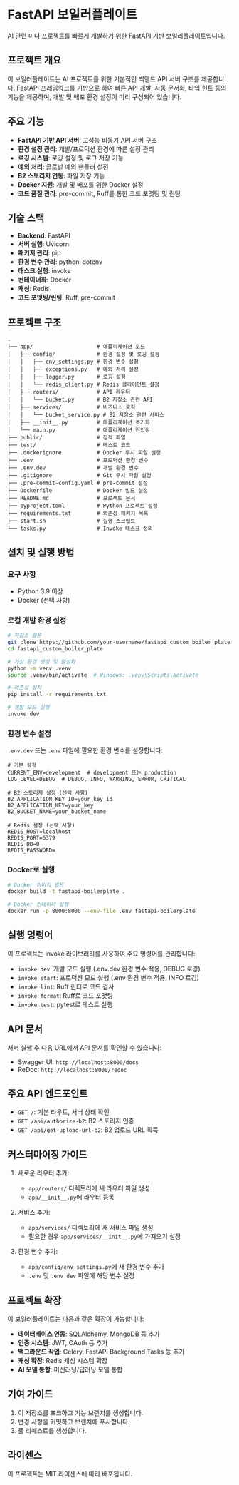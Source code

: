 # FastAPI 보일러플레이트

AI 관련 미니 프로젝트를 빠르게 개발하기 위한 FastAPI 기반 보일러플레이트입니다.

## 프로젝트 개요

이 보일러플레이트는 AI 프로젝트를 위한 기본적인 백엔드 API 서버 구조를 제공합니다. FastAPI 프레임워크를 기반으로 하여 빠른 API 개발, 자동 문서화, 타입 힌트 등의 기능을 제공하며, 개발 및 배포 환경 설정이 미리 구성되어 있습니다.

## 주요 기능

- **FastAPI 기반 API 서버**: 고성능 비동기 API 서버 구조
- **환경 설정 관리**: 개발/프로덕션 환경에 따른 설정 관리
- **로깅 시스템**: 로깅 설정 및 로그 저장 기능
- **예외 처리**: 글로벌 예외 핸들러 설정
- **B2 스토리지 연동**: 파일 저장 기능
- **Docker 지원**: 개발 및 배포를 위한 Docker 설정
- **코드 품질 관리**: pre-commit, Ruff를 통한 코드 포맷팅 및 린팅

## 기술 스택

- **Backend**: FastAPI
- **서버 실행**: Uvicorn
- **패키지 관리**: pip
- **환경 변수 관리**: python-dotenv
- **태스크 실행**: invoke
- **컨테이너화**: Docker
- **캐싱**: Redis
- **코드 포맷팅/린팅**: Ruff, pre-commit

## 프로젝트 구조

```
.
├── app/                    # 애플리케이션 코드
│   ├── config/             # 환경 설정 및 로깅 설정
│   │   ├── env_settings.py # 환경 변수 설정
│   │   ├── exceptions.py   # 예외 처리 설정
│   │   ├── logger.py       # 로깅 설정
│   │   └── redis_client.py # Redis 클라이언트 설정
│   ├── routers/            # API 라우터
│   │   └── bucket.py       # B2 저장소 관련 API
│   ├── services/           # 비즈니스 로직
│   │   └── bucket_service.py # B2 저장소 관련 서비스
│   ├── __init__.py         # 애플리케이션 초기화
│   └── main.py             # 애플리케이션 진입점
├── public/                 # 정적 파일
├── test/                   # 테스트 코드
├── .dockerignore           # Docker 무시 파일 설정
├── .env                    # 프로덕션 환경 변수
├── .env.dev                # 개발 환경 변수
├── .gitignore              # Git 무시 파일 설정
├── .pre-commit-config.yaml # pre-commit 설정
├── Dockerfile              # Docker 빌드 설정
├── README.md               # 프로젝트 문서
├── pyproject.toml          # Python 프로젝트 설정
├── requirements.txt        # 의존성 패키지 목록
├── start.sh                # 실행 스크립트
└── tasks.py                # Invoke 태스크 정의
```

## 설치 및 실행 방법

### 요구 사항

- Python 3.9 이상
- Docker (선택 사항)

### 로컬 개발 환경 설정

```bash
# 저장소 클론
git clone https://github.com/your-username/fastapi_custom_boiler_plate.git
cd fastapi_custom_boiler_plate

# 가상 환경 생성 및 활성화
python -m venv .venv
source .venv/bin/activate  # Windows: .venv\Scripts\activate

# 의존성 설치
pip install -r requirements.txt

# 개발 모드 실행
invoke dev
```

### 환경 변수 설정

`.env.dev` 또는 `.env` 파일에 필요한 환경 변수를 설정합니다:

```
# 기본 설정
CURRENT_ENV=development  # development 또는 production
LOG_LEVEL=DEBUG  # DEBUG, INFO, WARNING, ERROR, CRITICAL

# B2 스토리지 설정 (선택 사항)
B2_APPLICATION_KEY_ID=your_key_id
B2_APPLICATION_KEY=your_key
B2_BUCKET_NAME=your_bucket_name

# Redis 설정 (선택 사항)
REDIS_HOST=localhost
REDIS_PORT=6379
REDIS_DB=0
REDIS_PASSWORD=
```

### Docker로 실행

```bash
# Docker 이미지 빌드
docker build -t fastapi-boilerplate .

# Docker 컨테이너 실행
docker run -p 8000:8000 --env-file .env fastapi-boilerplate
```

## 실행 명령어

이 프로젝트는 invoke 라이브러리를 사용하여 주요 명령어를 관리합니다:

- `invoke dev`: 개발 모드 실행 (.env.dev 환경 변수 적용, DEBUG 로깅)
- `invoke start`: 프로덕션 모드 실행 (.env 환경 변수 적용, INFO 로깅)
- `invoke lint`: Ruff 린터로 코드 검사
- `invoke format`: Ruff로 코드 포맷팅
- `invoke test`: pytest로 테스트 실행

## API 문서

서버 실행 후 다음 URL에서 API 문서를 확인할 수 있습니다:
- Swagger UI: `http://localhost:8000/docs`
- ReDoc: `http://localhost:8000/redoc`

## 주요 API 엔드포인트

- `GET /`: 기본 라우트, 서버 상태 확인
- `GET /api/authorize-b2`: B2 스토리지 인증
- `GET /api/get-upload-url-b2`: B2 업로드 URL 획득

## 커스터마이징 가이드

1. 새로운 라우터 추가:
   - `app/routers/` 디렉토리에 새 라우터 파일 생성
   - `app/__init__.py`에 라우터 등록

2. 서비스 추가:
   - `app/services/` 디렉토리에 새 서비스 파일 생성
   - 필요한 경우 `app/services/__init__.py`에 가져오기 설정

3. 환경 변수 추가:
   - `app/config/env_settings.py`에 새 환경 변수 추가
   - `.env` 및 `.env.dev` 파일에 해당 변수 설정

## 프로젝트 확장

이 보일러플레이트는 다음과 같은 확장이 가능합니다:

- **데이터베이스 연동**: SQLAlchemy, MongoDB 등 추가
- **인증 시스템**: JWT, OAuth 등 추가
- **백그라운드 작업**: Celery, FastAPI Background Tasks 등 추가
- **캐싱 확장**: Redis 캐싱 시스템 확장
- **AI 모델 통합**: 머신러닝/딥러닝 모델 통합

## 기여 가이드

1. 이 저장소를 포크하고 기능 브랜치를 생성합니다.
2. 변경 사항을 커밋하고 브랜치에 푸시합니다.
3. 풀 리퀘스트를 생성합니다.

## 라이센스

이 프로젝트는 MIT 라이센스에 따라 배포됩니다.
